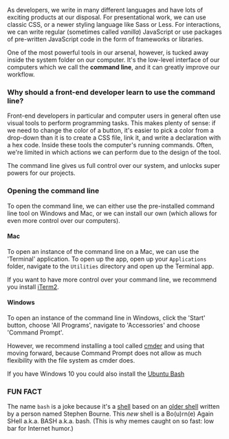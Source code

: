 As developers, we write in many different languages and have lots of exciting products at our disposal. For presentational work, we can use classic CSS, or a newer styling language like Sass or Less. For interactions, we can write regular (sometimes called *vanilla*) JavaScript or  use packages of pre-written JavaScript code in the form of frameworks or libraries.

One of the most powerful tools in our arsenal, however, is tucked away inside the system folder on our computer. It's the low-level interface of our computers which we call the **command line**,  and it can greatly improve our workflow.


### Why should a front-end developer learn to use the command line?

Front-end developers in particular and computer users in general often use visual tools to perform programming tasks. This makes plenty of sense: if we need to change the color of a button, it's easier to pick a color from a drop-down than it is to create a CSS file, link it, and write a declaration with a hex code. Inside these tools the computer's running commands. Often, we're limited in which actions we can perform due to the design of the tool.

The command line gives us full control over our system, and unlocks super powers for our projects.

### Opening the command line

To open the command line, we can either use the pre-installed command line tool on Windows and Mac, or we can install our own (which allows for even more control over our computers).

#### Mac

To open an instance of the command line on a Mac, we can use the 'Terminal' application. To open up the app, open up your `Applications` folder, navigate to the `Utilities` directory and open up the Terminal app.

If you want to have more control over your command line, we recommend you install [iTerm2](http://iterm2.com/).

#### Windows

To open an instance of the command line in Windows, click the 'Start' button, choose 'All Programs', navigate to 'Accessories' and choose 'Command Prompt'.

However, we recommend installing a tool called [cmder](http://cmder.net/) and using that moving forward, because Command Prompt does not allow as much flexibility with the file system as cmder does.

If you have Windows 10 you could also install the [Ubuntu Bash](http://www.howtogeek.com/249966/how-to-install-and-use-the-linux-bash-shell-on-windows-10/)

### FUN FACT

The name `bash` is a joke because it's a [shell](https://en.wikipedia.org/wiki/Shell_(computing)) based on an [older shell](https://en.wikipedia.org/wiki/Bourne_shell) written by a person named Stephen Bourne. This *new* shell is a Bo(u)rn(e) Again SHell a.k.a. BASH a.k.a. bash. (This is why memes caught on so fast: low bar for Internet humor.)